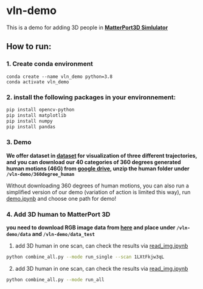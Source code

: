 # vln-demo

This is a demo for adding 3D people in [**MatterPort3D Simlulator**](https://github.com/peteanderson80/Matterport3DSimulator)

## How to run:
### 1. Create conda environment

```
conda create --name vln_demo python=3.8
conda activate vln_demo
```

### 2. install the following packages in your environnement:
```bash
pip install opencv-python
pip install matplotlib
pip install numpy
pip install pandas

```

### 3. Demo
**We offer dataset in [dataset](demo_dataset) for visualization of three different trajectories, and you can download our 40 categories of 360 degrees generated human motions (46G) from [**google drive**](https://drive.google.com/file/d/1P1xKbzquhBtDEmoR1qOC8BPKi_nXk1LV/view?usp=sharing), unzip the human folder under ``/vln-demo/360degree_human``**

Without downloading 360 degrees of human motions, you can also run a simplified version of our demo (variation of action is limited this way), run [demo.ipynb](demo.ipynb) and choose one path for demo!

### 4. Add 3D human to MatterPort 3D
**you need to download RGB image data from [here](https://github.com/peteanderson80/Matterport3DSimulator) and place under ``/vln-demo/data`` and ``/vln-demo/data_test``**
1. add 3D human in one scan, can check the results via [read_img.ipynb](read_img.ipynb)
```bash
python combine_all.py --mode run_single --scan 1LXtFkjw3qL

```

2. add 3D human in one scan, can check the results via [read_img.ipynb](read_img.ipynb)
```bash
python combine_all.py --mode run_all

```
